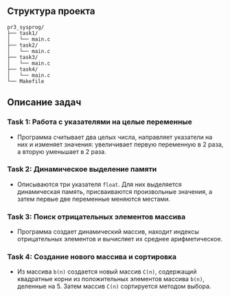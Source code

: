 ## Структура проекта
```
pr3_sysprog/
├── task1/
│   └── main.c
├── task2/
│   └── main.c
├── task3/
│   └── main.c
├── task4/
│   └── main.c
└── Makefile
```

## Описание задач

### Task 1: Работа с указателями на целые переменные
- Программа считывает два целых числа, направляет указатели на них и изменяет значения: увеличивает первую переменную в 2 раза, а вторую уменьшает в 2 раза.

### Task 2: Динамическое выделение памяти
- Описываются три указателя `float`. Для них выделяется динамическая память, присваиваются произвольные значения, а затем первые две переменные меняются местами.

### Task 3: Поиск отрицательных элементов массива
- Программа создает динамический массив, находит индексы отрицательных элементов и вычисляет их среднее арифметическое.

### Task 4: Создание нового массива и сортировка
- Из массива `b(n)` создается новый массив `C(n)`, содержащий квадратные корни из положительных элементов массива `b(n)`, деленные на 5. Затем массив `C(n)` сортируется методом выбора.
